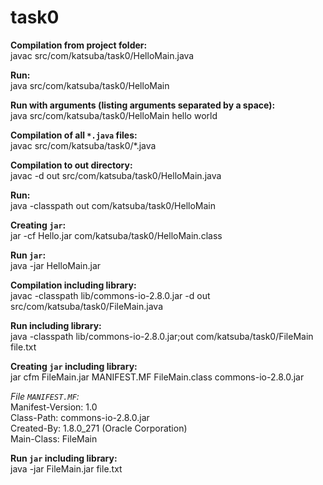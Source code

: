 # task0

**Compilation from project folder:**  
javac src/com/katsuba/task0/HelloMain.java

**Run:**  
java src/com/katsuba/task0/HelloMain

**Run with arguments (listing arguments separated by a space):**  
java src/com/katsuba/task0/HelloMain hello world

**Compilation of all `*.java` files:**  
javac src/com/katsuba/task0/*.java

**Compilation to out directory:**  
javac -d out src/com/katsuba/task0/HelloMain.java

**Run:**  
java -classpath out com/katsuba/task0/HelloMain

**Creating `jar`:**  
jar -cf Hello.jar com/katsuba/task0/HelloMain.class

**Run `jar`:**  
java -jar HelloMain.jar

**Compilation including library:**  
javac -classpath lib/commons-io-2.8.0.jar -d out src/com/katsuba/task0/FileMain.java

**Run including library:**  
java -classpath lib/commons-io-2.8.0.jar;out com/katsuba/task0/FileMain file.txt

**Creating `jar` including library:**  
jar cfm FileMain.jar MANIFEST.MF FileMain.class commons-io-2.8.0.jar

*File `MANIFEST.MF`:*  
Manifest-Version: 1.0  
Class-Path: commons-io-2.8.0.jar  
Created-By: 1.8.0_271 (Oracle Corporation)  
Main-Class: FileMain  

**Run `jar` including library:**  
java -jar FileMain.jar file.txt

